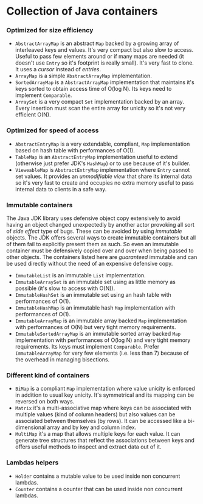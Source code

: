 # Collection of Java containers

### Optimized for size efficiency

* `AbstractArrayMap` is an abstract `Map` backed by a growing array of interleaved keys and values. It's very compact but also slow to access. Useful to pass few elements around or if many maps are needed (it doesn't use `Entry` so it's footprint is really small). It's very fast to clone. It uses a _cursor_ instead of _entries_.
* `ArrayMap` is a simple `AbstractArrayMap` implementation.
* `SortedArrayMap` is a `AbstractArrayMap` implementation that maintains it's keys sorted to obtain access time of O(log N). Its keys need to implement `Comparable`.
* `ArraySet` is a very compact `Set` implementation backed by an array. Every insertion must scan the entire array for unicity so it's not very efficient O(N).

### Optimized for speed of access

* `AbstractEntryMap` is a very extendable, compliant, `Map` implementation based on hash table with performances of O(1).
* `TableMap` is an `AbstractEntryMap` implementation useful to extend (otherwise just prefer JDK's `HashMap`) or to use because of it's builder.
* `VieweableMap` is `AbstractEntryMap` implementation where `Entry` cannot set values. It provides an _unmodifiable view_ that share its internal data so it's very fast to create and occupies no extra memory useful to pass internal data to clients in a safe way.

### Immutable containers

The Java JDK library uses defensive object copy extensively to avoid having an object changed unexpectedly by another actor provoking all sort of _side effect_ type of bugs. These can be avoided by using _immutable_ objects. The JDK offers several ways to create immutable containers but all of them fail to explicitly present them as such. So even an immutable container must be defensively copied over and over when being passed to other objects. The containers listed here are _guaranteed_ immutable and can be used directly without the need of an expensive defensive copy.

* `ImmutableList` is an immutable `List` implementation.
* `ImmutableArraySet` is an immutable set using as little memory as possible (it's slow to access with O(N)).
* `ImmutableHashSet` is an immutable set using an hash table with performances of O(1).
* `ImmutableHashMap` is an immutable hash `Map` implementation with performances of O(1).
* `ImmutableArrayMap` is an immutable array backed `Map` implementation with performances of O(N) but very tight memory requirements.
* `ImmutableSortedArrayMap` is an immutable sorted array backed `Map` implementation with performances of O(log N) and very tight memory requirements. Its keys must implement `Comparable`. Prefer `ImmutableArrayMap` for very few elements (i.e. less than 7) because of the overhead in managing bisections.


### Different kind of containers

* `BiMap` is a compliant `Map` implementation where value unicity is enforced in addition to usual key unicity. It's symmetrical and its mapping can be reversed on both ways.
* `Matrix` it's a multi-associative map where keys can be associated with multiple values (kind of column headers) but also values can be associated between themselves (by rows). It can be accessed like a bi-dimensional array and by key and column index.
* `MultiMap` it's a map that allows multiple keys for each value. It can generate tree structures that reflect the associations between keys and offers useful methods to inspect and extract data out of it.

### Lambdas helpers

* `Holder` contains a mutable value to be used inside non concurrent lambdas.
* `Counter` contains a counter that can be used inside non concurrent lambdas.

